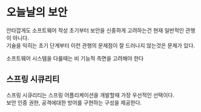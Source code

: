 # 오늘날의 보안

안타깝게도 소프트웨어 작성 초기부터 보안을 신중하게 고려하는건 현재 일반적인 관행이 아니다.\
기술을 익히는 초기 단계부터 이런 관행의 문제점이 잘 드러나지 않는것은 문제가 있다.

소프트웨어 시스템을 다룰때는 비 기능적 측면을 고려해야 한다

## 스프링 시큐리티

스프링 시큐리티는 스프링 어플리케이션을 개발할때 가장 우선적인 선택이다.\
보안 인증 권한, 공격에대한 방어를 구현하는 구성을 제공한다.

